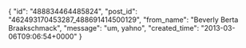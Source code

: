  {
   "id": "488834464485824",
   "post_id": "462493170453287_488691414500129",
   "from_name": "Beverly Berta Braakschmack",
   "message": "um, yahno",
   "created_time": "2013-03-06T09:06:54+0000"
 }
